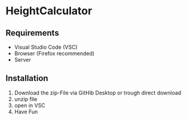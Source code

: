 # HeightCalculator
## Requirements
* Visual Studio Code (VSC)
* Browser (Firefox recommended)
* Server
## Installation
1. Download the zip-File via GitHib Desktop or trough direct download
2. unzip file
3. open in VSC 
4. Have Fun
